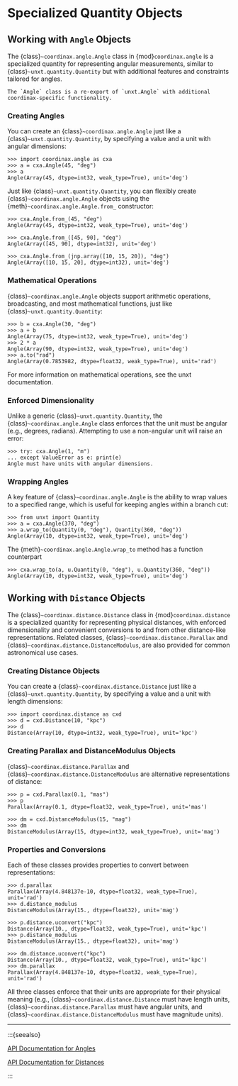 # Specialized Quantity Objects

<!-- invisible-code-block: python

import unxt as u
import jax.numpy as jnp

-->

## Working with `Angle` Objects

The {class}`~coordinax.angle.Angle` class in {mod}`coordinax.angle` is a
specialized quantity for representing angular measurements, similar to
{class}`~unxt.quantity.Quantity` but with additional features and constraints
tailored for angles.

```{note}
The `Angle` class is a re-export of `unxt.Angle` with additional coordinax-specific functionality.
```

### Creating Angles

You can create an {class}`~coordinax.angle.Angle` just like a
{class}`~unxt.quantity.Quantity`, by specifying a value and a unit with angular
dimensions:

```{code-block} python
>>> import coordinax.angle as cxa
>>> a = cxa.Angle(45, "deg")
>>> a
Angle(Array(45, dtype=int32, weak_type=True), unit='deg')
```

Just like {class}`~unxt.quantity.Quantity`, you can flexibly create
{class}`~coordinax.angle.Angle` objects using the
{meth}`~coordinax.angle.Angle.from_` constructor:

```{code-block} python
>>> cxa.Angle.from_(45, "deg")
Angle(Array(45, dtype=int32, weak_type=True), unit='deg')

>>> cxa.Angle.from_([45, 90], "deg")
Angle(Array([45, 90], dtype=int32), unit='deg')

>>> cxa.Angle.from_(jnp.array([10, 15, 20]), "deg")
Angle(Array([10, 15, 20], dtype=int32), unit='deg')

```

### Mathematical Operations

{class}`~coordinax.angle.Angle` objects support arithmetic operations,
broadcasting, and most mathematical functions, just like
{class}`~unxt.quantity.Quantity`:

```{code-block} python
>>> b = cxa.Angle(30, "deg")
>>> a + b
Angle(Array(75, dtype=int32, weak_type=True), unit='deg')
>>> 2 * a
Angle(Array(90, dtype=int32, weak_type=True), unit='deg')
>>> a.to("rad")
Angle(Array(0.7853982, dtype=float32, weak_type=True), unit='rad')
```

For more information on mathematical operations, see the unxt documentation.

### Enforced Dimensionality

Unlike a generic {class}`~unxt.quantity.Quantity`, the
{class}`~coordinax.angle.Angle` class enforces that the unit must be angular
(e.g., degrees, radians). Attempting to use a non-angular unit will raise an
error:

```{code-block} python
>>> try: cxa.Angle(1, "m")
... except ValueError as e: print(e)
Angle must have units with angular dimensions.
```

### Wrapping Angles

A key feature of {class}`~coordinax.angle.Angle` is the ability to wrap values
to a specified range, which is useful for keeping angles within a branch cut:

```{code-block} python
>>> from unxt import Quantity
>>> a = cxa.Angle(370, "deg")
>>> a.wrap_to(Quantity(0, "deg"), Quantity(360, "deg"))
Angle(Array(10, dtype=int32, weak_type=True), unit='deg')
```

The {meth}`~coordinax.angle.Angle.wrap_to` method has a function counterpart

```{code-block} python
>>> cxa.wrap_to(a, u.Quantity(0, "deg"), u.Quantity(360, "deg"))
Angle(Array(10, dtype=int32, weak_type=True), unit='deg')
```

## Working with `Distance` Objects

The {class}`~coordinax.distance.Distance` class in {mod}`coordinax.distance` is
a specialized quantity for representing physical distances, with enforced
dimensionality and convenient conversions to and from other distance-like
representations. Related classes, {class}`~coordinax.distance.Parallax` and
{class}`~coordinax.distance.DistanceModulus`, are also provided for common
astronomical use cases.

### Creating Distance Objects

You can create a {class}`~coordinax.distance.Distance` just like a
{class}`~unxt.quantity.Quantity`, by specifying a value and a unit with length
dimensions:

```{code-block} python
>>> import coordinax.distance as cxd
>>> d = cxd.Distance(10, "kpc")
>>> d
Distance(Array(10, dtype=int32, weak_type=True), unit='kpc')
```

### Creating Parallax and DistanceModulus Objects

{class}`~coordinax.distance.Parallax` and
{class}`~coordinax.distance.DistanceModulus` are alternative representations of
distance:

```{code-block} python
>>> p = cxd.Parallax(0.1, "mas")
>>> p
Parallax(Array(0.1, dtype=float32, weak_type=True), unit='mas')

>>> dm = cxd.DistanceModulus(15, "mag")
>>> dm
DistanceModulus(Array(15, dtype=int32, weak_type=True), unit='mag')
```

### Properties and Conversions

Each of these classes provides properties to convert between representations:

```{code-block} python
>>> d.parallax
Parallax(Array(4.848137e-10, dtype=float32, weak_type=True), unit='rad')
>>> d.distance_modulus
DistanceModulus(Array(15., dtype=float32), unit='mag')

>>> p.distance.uconvert("kpc")
Distance(Array(10., dtype=float32, weak_type=True), unit='kpc')
>>> p.distance_modulus
DistanceModulus(Array(15., dtype=float32), unit='mag')

>>> dm.distance.uconvert("kpc")
Distance(Array(10., dtype=float32, weak_type=True), unit='kpc')
>>> dm.parallax
Parallax(Array(4.848137e-10, dtype=float32, weak_type=True), unit='rad')
```

All three classes enforce that their units are appropriate for their physical
meaning (e.g., {class}`~coordinax.distance.Distance` must have length units,
{class}`~coordinax.distance.Parallax` must have angular units, and
{class}`~coordinax.distance.DistanceModulus` must have magnitude units).

---

:::{seealso}

[API Documentation for Angles](../api/angle.md)

[API Documentation for Distances](../api/distance.md)

:::

